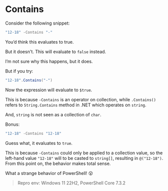 # Contains

Consider the following snippet:

```powershell
"12-18" -Contains "-"
```

You’d think this evaluates to true.

But it doesn't. This will evaluate to `false` instead. 

I’m not sure why this happens, but it does.

But if you try:

```powershell
"12-18".Contains("-")
```

Now the expression will evaluate to `$true`.

This is because `-Contains` is an operator on collection, while `.Contains()` refers to `String.Contains` method in .NET which operates on `string`.

And, `string` is not seen as a collection of `char`.

Bonus:

``` powershell
"12-18" -Contains "12-18"
```

Guess what, it evaluates to `true`.

This is because `-Contains` could only be applied to a collection value, so the left-hand value `"12-18"` will to be casted to `string[]`, resulting in `@("12-18")`. From this point on, the behavior makes total sense.

What a strange behavior of PowerShell! 😲

> Repro env: Windows 11 22H2, PowerShell Core 7.3.2